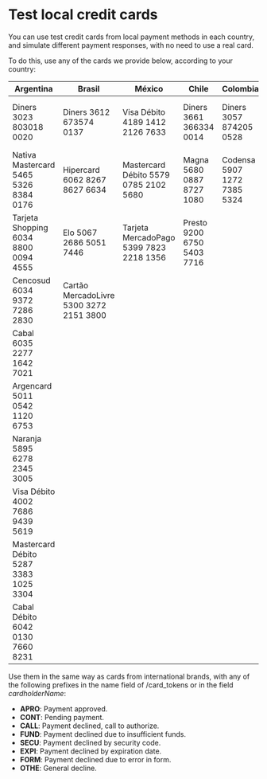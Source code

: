 # Test local credit cards

You can use test credit cards from local payment methods in each country, and simulate different payment responses, with no need to use a real card.

To do this, use any of the cards we provide below, according to your country:

|Argentina|Brasil|México|Chile|Colombia|Perú|Uruguay
|----|-----|-----|-----|-----|-----|-----|
| Diners 3023 803018 0020 | Diners 3612 673574 0137 | Visa Débito 4189 1412 2126 7633 | Diners 3661 366334 0014 | Diners 3057 874205 0528 | Visa Débito 4941 3371 3002 9283 | OCA 5429 9173 0821 2254 |
| Nativa Mastercard 5465 5326 8384 0176 | Hipercard 6062 8267 8627 6634 |Mastercard Débito 5579 0785 2102 5680 | Magna 5680 0887 8727 1080 | Codensa 5907 1272 7385 5324 |Mastercard Débito 5160 0330 0471 4834 | Lider 5058 6652 3318 5628                |
| Tarjeta Shopping 6034 8800 0094 4555 | Elo 5067 2686 5051 7446                | Tarjeta MercadoPago 5399 7823 2218 1356 | Presto 9200 6750 5403 7716 |  |  |
| Cencosud 6034 9372 7286 2830 | Cartão MercadoLivre 5300 3272 2151 3800 |  |  |  |  |  |
| Cabal 6035 2277 1642 7021 |  |  |  |  |  |                              
| Argencard 5011 0542 1120 6753 |  |  |  |  |  |                                
| Naranja 5895 6278 2345 3005 |  |  |  |  |  |                                
| Visa Débito 4002 7686 9439 5619 |  |  |  |  |  |                                
| Mastercard Débito 5287 3383 1025 3304 |  |  |  |  |  |  |                                
| Cabal Débito 6042 0130 7660 8231 |  |  |  |  |  |  |  

Use them in the same way as cards from international brands, with any of the following prefixes in the name field of /card_tokens or in the field _cardholderName_:

* **APRO**: Payment approved.  
* **CONT**: Pending payment.  
* **CALL**: Payment declined, call to authorize.  
* **FUND**: Payment declined due to insufficient funds.  
* **SECU**: Payment declined by security code.  
* **EXPI**: Payment declined by expiration date.  
* **FORM**: Payment declined due to error in form.  
* **OTHE**: General decline.  
